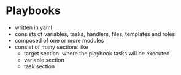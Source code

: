 # Playbooks

- written in yaml
- consists of variables, tasks, handlers, files, templates and roles
- composed of one or more modules
- consist of many sections like
  - target section: where the playbook tasks will be executed
  - variable section
  - task section
